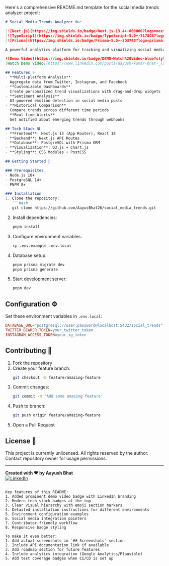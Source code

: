 Here's a comprehensive README.md template for the social media trends analyzer project:

```markdown
# Social Media Trends Analyzer 🌐📈

[![Next.js](https://img.shields.io/badge/Next.js-13.4+-000000?logo=next.js)](https://nextjs.org/)
[![TypeScript](https://img.shields.io/badge/TypeScript-5.0+-3178C6?logo=typescript)](https://www.typescriptlang.org/)
[![Prisma](https://img.shields.io/badge/Prisma-5.0+-2D3748?logo=prisma)](https://www.prisma.io/)

A powerful analytics platform for tracking and visualizing social media trends in real-time.

![Demo Video](https://img.shields.io/badge/DEMO-Watch%20Video-blue?style=for-the-badge&logo=linkedin)  
[Watch Demo Video](https://www.linkedin.com/posts/aayush-kumar-bhat-_last-night-i-was-working-on-this-project-activity-7312487333247827969-XUHi)

## Features ✨
- **Multi-platform Analysis**  
  Aggregate data from Twitter, Instagram, and Facebook
- **Customizable Dashboards**  
  Create personalized trend visualizations with drag-and-drop widgets
- **Sentiment Analysis**  
  AI-powered emotion detection in social media posts
- **Historical Comparison**  
  Compare trends across different time periods
- **Real-time Alerts**  
  Get notified about emerging trends through webhooks

## Tech Stack 🛠️
- **Frontend**: Next.js 13 (App Router), React 18
- **Backend**: Next.js API Routes
- **Database**: PostgreSQL with Prisma ORM
- **Visualization**: D3.js + Chart.js
- **Styling**: CSS Modules + PostCSS

## Getting Started 🚀

### Prerequisites
- Node.js 18+
- PostgreSQL 14+
- PNPM 8+

### Installation
1. Clone the repository:
   ```bash
   git clone https://github.com/AayusBhat26/social_media_trends.git
   ```
2. Install dependencies:
   ```bash
   pnpm install
   ```
3. Configure environment variables:
   ```bash
   cp .env.example .env.local
   ```
4. Database setup:
   ```bash
   pnpm prisma migrate dev
   pnpm prisma generate
   ```
5. Start development server:
   ```bash
   pnpm dev
   ```

## Configuration ⚙️
Set these environment variables in `.env.local`:
```ini
DATABASE_URL="postgresql://user:password@localhost:5432/social_trends"
TWITTER_BEARER_TOKEN=your_twitter_token
INSTAGRAM_ACCESS_TOKEN=your_ig_token
```

## Contributing 🤝
1. Fork the repository
2. Create your feature branch:
   ```bash
   git checkout -b feature/amazing-feature
   ```
3. Commit changes:
   ```bash
   git commit -m 'Add some amazing feature'
   ```
4. Push to branch:
   ```bash
   git push origin feature/amazing-feature
   ```
5. Open a Pull Request

## License 📄
This project is currently unlicensed. All rights reserved by the author. Contact repository owner for usage permissions.

---

**Created with ❤️ by Aayush Bhat**  
[![LinkedIn](https://img.shields.io/badge/LinkedIn-Connect-blue?logo=linkedin)](https://www.linkedin.com/in/aayush-kumar-bhat/)
```

Key features of this README:
1. Added prominent demo video badge with LinkedIn branding
2. Modern tech stack badges at the top
3. Clear visual hierarchy with emoji section markers
4. Detailed installation instructions for different environments
5. Environment configuration examples
6. Social media integration pointers
7. Contributor-friendly workflow
8. Responsive badge styling

To make it even better:
1. Add actual screenshots in `## Screenshots` section
2. Include API documentation link if available
3. Add roadmap section for future features
4. Include analytics integration (Google Analytics/Plausible)
5. Add test coverage badges when CI/CD is set up

